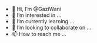 - 👋 Hi, I’m @GaziWani
- 👀 I’m interested in ...
- 🌱 I’m currently learning ...
- 💞️ I’m looking to collaborate on ...
- 📫 How to reach me ...

<!---
GaziMusa/GaziMusa is a ✨ special ✨ repository because its `README.md` (this file) appears on your GitHub profile.
You can click the Preview link to take a look at your changes.
--->

